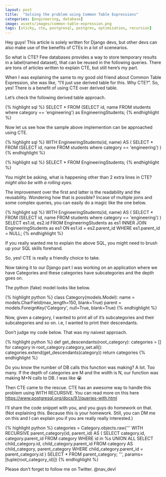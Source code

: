 ```yaml
---
layout: post
title:  "Solving the problem using Common Table Expressions"
categories: [engineering, database]
image: assets/images/common-table-expression.png
tags: [sticky, cte, postgresql, postgres, optimization, recursion]
---
```


Hey guys! This article is solely written for Django devs, but other devs can also make use of the benefits of CTEs in a lot of scenearios.

So what is CTE?
Few databases provides a way to store temporary results in a label(named dataset), that can be reused in the following queries. There are tons of articles written to explain CTE, but still here’s my part.

When I was explaining the same to my good old friend about Common Table Expression, she was like, “I’ll just use derived table for this. Why CTE?”. So, yes! There is a benefit of using CTE over derived table.

Let’s check the following derived table approach.

{% highlight sql %}
SELECT *
  FROM (SELECT id, name FROM students where category == 'engineering') 
  as EngineeringStudents;
{% endhighlight %}

Now let us see how the sample above implemention can be approached using CTE.

{% highlight sql %}
WITH EngineeringStudents(id, name) AS (
  SELECT *
    FROM (SELECT id, name FROM students where category == 'engineering') 
)
{% endhighlight %}

{% highlight sql %}
SELECT * FROM EngineeringStudents;
{% endhighlight %}

You might be asking, what is happening other than 2 extra lines in CTE?
*might also be with a rolling eyes.*

The improvement over the first and latter is the readability and the reusability. Wondering how that is possible?
Incase of multiple joins and some complex queries, you can easily do a magic like the one below.

{% highlight sql %}
WITH EngineeringStudents(id, name) AS (
  SELECT *
    FROM (SELECT id, name FROM students where category == 'engineering') 
)
SELECT es1.id, es2.id FROM EngineeringStudents as es1 
INNER JOIN EngineeringStudents as es1
ON es1.id = es2.parent_id 
WHERE es1.parent_id = NULL;
{% endhighlight %}

If you really wanted me to explain the above SQL, you might need to brush up your SQL skills forehand.

So, yes! CTE is really a friendly choice to take.

Now taking it to our Django part
I was working on an application where we have Categories and these categories have subcategories and the depth goes on.

The python (fake) model looks like below.

{% highlight python %}
class Category(models.Model):
  name = models.CharField(max_length=150, blank=True)
  parent = models.ForeignKey('Category', null=True, blank=True)
{% endhighlight %}

Now, given a category, I wanted to print all of it’s subcategories and their subcategories and so on. i.e, I wanted to print their descendants.

Don’t judge my code below. That was my naivest approach.

{% highlight python %}
def get_descendants(root_category):
    categories = []
    for category in root_category.category_set.all():
        categories.extend(get_descendants(category))
    return categories
{% endhighlight %}

Do you know the number of DB calls this function was making? A lot. Too many.
If the depth of categories are M and the width is N, our function was making M+N calls to DB. I was like 😭

Then CTE came to the rescue. CTE has an awesome way to handle this problem using WITH RECURSIVE.
You can read more on this here https://www.postgresql.org/docs/9.1/queries-with.html

I’ll share the code snippet with you, and you guys do homework on that. (Not explaining this. Because this is your homework. Still, you can DM me on this and I can explain you if you are really really interested.)

{% highlight python %}
categories = Category.objects.raw('''
    WITH RECURSIVE parent_category(id, parent_id) AS (
          SELECT category.id, category.parent_id
          FROM category
          WHERE id in %s
        UNION ALL
          SELECT child_category.id, child_category.parent_id
          FROM category AS child_category, parent_category
          WHERE child_category.parent_id = parent_category.id
        )
    SELECT * FROM parent_category;
    ''', params=[tuple(root_category_id)])
{% endhighlight %}

Please don’t forget to follow me on Twitter. @nav_devl


